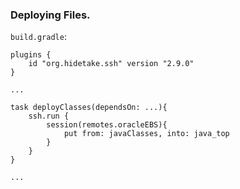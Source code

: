 ### Deploying Files.

`build.gradle`:

    plugins {
        id "org.hidetake.ssh" version "2.9.0"
    }
    
    ...
    
    task deployClasses(dependsOn: ...){
        ssh.run {
            session(remotes.oracleEBS){
                put from: javaClasses, into: java_top
            }
        }
    }    
    
    ...